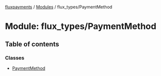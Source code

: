 [fluxpayments](../README.md) / [Modules](../modules.md) / flux\_types/PaymentMethod

# Module: flux\_types/PaymentMethod

## Table of contents

### Classes

- [PaymentMethod](../classes/flux_types_PaymentMethod.PaymentMethod.md)
